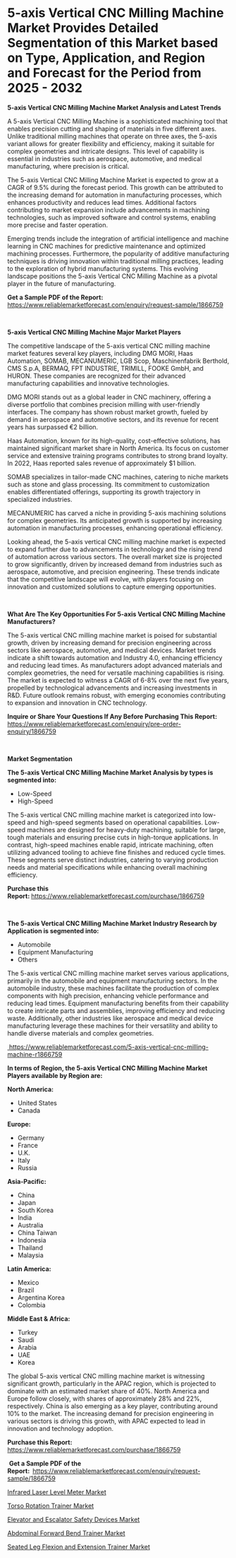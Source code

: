 <p><h1>5-axis Vertical CNC Milling Machine Market Provides Detailed Segmentation of this Market based on Type, Application, and Region and Forecast for the Period from 2025 - 2032</h1></p><p><strong>5-axis Vertical CNC Milling Machine Market Analysis and Latest Trends</strong></p>
<p><p>A 5-axis Vertical CNC Milling Machine is a sophisticated machining tool that enables precision cutting and shaping of materials in five different axes. Unlike traditional milling machines that operate on three axes, the 5-axis variant allows for greater flexibility and efficiency, making it suitable for complex geometries and intricate designs. This level of capability is essential in industries such as aerospace, automotive, and medical manufacturing, where precision is critical.</p><p>The 5-axis Vertical CNC Milling Machine Market is expected to grow at a CAGR of 9.5% during the forecast period. This growth can be attributed to the increasing demand for automation in manufacturing processes, which enhances productivity and reduces lead times. Additional factors contributing to market expansion include advancements in machining technologies, such as improved software and control systems, enabling more precise and faster operation.</p><p>Emerging trends include the integration of artificial intelligence and machine learning in CNC machines for predictive maintenance and optimized machining processes. Furthermore, the popularity of additive manufacturing techniques is driving innovation within traditional milling practices, leading to the exploration of hybrid manufacturing systems. This evolving landscape positions the 5-axis Vertical CNC Milling Machine as a pivotal player in the future of manufacturing.</p></p>
<p><strong>Get a Sample PDF of the Report:&nbsp;</strong> <a href="https://www.reliablemarketforecast.com/enquiry/request-sample/1866759?utm_campaign=1893&utm_medium=2&utm_source=Github&utm_content=ia&utm_term=12042025&utm_id=5-axis-vertical-cnc-milling-machine">https://www.reliablemarketforecast.com/enquiry/request-sample/1866759</a></p>
<p>&nbsp;</p>
<p><strong>5-axis Vertical CNC Milling Machine Major Market Players</strong></p>
<p><p>The competitive landscape of the 5-axis vertical CNC milling machine market features several key players, including DMG MORI, Haas Automation, SOMAB, MECANUMERIC, LGB Scop, Maschinenfabrik Berthold, CMS S.p.A, BERMAQ, FPT INDUSTRIE, TRIMILL, FOOKE GmbH, and HURON. These companies are recognized for their advanced manufacturing capabilities and innovative technologies.</p><p>DMG MORI stands out as a global leader in CNC machinery, offering a diverse portfolio that combines precision milling with user-friendly interfaces. The company has shown robust market growth, fueled by demand in aerospace and automotive sectors, and its revenue for recent years has surpassed €2 billion.</p><p>Haas Automation, known for its high-quality, cost-effective solutions, has maintained significant market share in North America. Its focus on customer service and extensive training programs contributes to strong brand loyalty. In 2022, Haas reported sales revenue of approximately $1 billion.</p><p>SOMAB specializes in tailor-made CNC machines, catering to niche markets such as stone and glass processing. Its commitment to customization enables differentiated offerings, supporting its growth trajectory in specialized industries.</p><p>MECANUMERIC has carved a niche in providing 5-axis machining solutions for complex geometries. Its anticipated growth is supported by increasing automation in manufacturing processes, enhancing operational efficiency.</p><p>Looking ahead, the 5-axis vertical CNC milling machine market is expected to expand further due to advancements in technology and the rising trend of automation across various sectors. The overall market size is projected to grow significantly, driven by increased demand from industries such as aerospace, automotive, and precision engineering. These trends indicate that the competitive landscape will evolve, with players focusing on innovation and customized solutions to capture emerging opportunities.</p></p>
<p>&nbsp;</p>
<p><strong>What Are The Key Opportunities For 5-axis Vertical CNC Milling Machine Manufacturers?</strong></p>
<p><p>The 5-axis vertical CNC milling machine market is poised for substantial growth, driven by increasing demand for precision engineering across sectors like aerospace, automotive, and medical devices. Market trends indicate a shift towards automation and Industry 4.0, enhancing efficiency and reducing lead times. As manufacturers adopt advanced materials and complex geometries, the need for versatile machining capabilities is rising. The market is expected to witness a CAGR of 6-8% over the next five years, propelled by technological advancements and increasing investments in R&D. Future outlook remains robust, with emerging economies contributing to expansion and innovation in CNC technology.</p></p>
<p><strong>Inquire or Share Your Questions If Any Before Purchasing This Report:</strong> <a href="https://www.reliablemarketforecast.com/enquiry/pre-order-enquiry/1866759?utm_campaign=1893&utm_medium=2&utm_source=Github&utm_content=ia&utm_term=12042025&utm_id=5-axis-vertical-cnc-milling-machine">https://www.reliablemarketforecast.com/enquiry/pre-order-enquiry/1866759</a></p>
<p>&nbsp;</p>
<p><strong>Market Segmentation</strong></p>
<p><strong>The 5-axis Vertical CNC Milling Machine Market Analysis by types is segmented into:</strong></p>
<p><ul><li>Low-Speed</li><li>High-Speed</li></ul></p>
<p><p>The 5-axis vertical CNC milling machine market is categorized into low-speed and high-speed segments based on operational capabilities. Low-speed machines are designed for heavy-duty machining, suitable for large, tough materials and ensuring precise cuts in high-torque applications. In contrast, high-speed machines enable rapid, intricate machining, often utilizing advanced tooling to achieve fine finishes and reduced cycle times. These segments serve distinct industries, catering to varying production needs and material specifications while enhancing overall machining efficiency.</p></p>
<p><strong>Purchase this Report:&nbsp;</strong><a href="https://www.reliablemarketforecast.com/purchase/1866759?utm_campaign=1893&utm_medium=2&utm_source=Github&utm_content=ia&utm_term=12042025&utm_id=5-axis-vertical-cnc-milling-machine">https://www.reliablemarketforecast.com/purchase/1866759</a></p>
<p>&nbsp;</p>
<p><strong>The 5-axis Vertical CNC Milling Machine Market Industry Research by Application is segmented into:</strong></p>
<p><ul><li>Automobile</li><li>Equipment Manufacturing</li><li>Others</li></ul></p>
<p><p>The 5-axis vertical CNC milling machine market serves various applications, primarily in the automobile and equipment manufacturing sectors. In the automobile industry, these machines facilitate the production of complex components with high precision, enhancing vehicle performance and reducing lead times. Equipment manufacturing benefits from their capability to create intricate parts and assemblies, improving efficiency and reducing waste. Additionally, other industries like aerospace and medical device manufacturing leverage these machines for their versatility and ability to handle diverse materials and complex geometries.</p></p>
<p><a href="https://www.reliablemarketforecast.com/5-axis-vertical-cnc-milling-machine-r1866759?utm_campaign=1893&utm_medium=2&utm_source=Github&utm_content=ia&utm_term=12042025&utm_id=5-axis-vertical-cnc-milling-machine">&nbsp;https://www.reliablemarketforecast.com/5-axis-vertical-cnc-milling-machine-r1866759</a></p>
<p><strong>In terms of Region, the 5-axis Vertical CNC Milling Machine Market Players available by Region are:</strong></p>
<p>
    <p> <strong> North America: </strong>
        <ul>
            <li>United States</li>
            <li>Canada</li>
        </ul>
        </p> 
    <p> <strong> Europe: </strong>
        <ul>
            <li>Germany</li>
            <li>France</li>
            <li>U.K.</li>
            <li>Italy</li>
            <li>Russia</li>
        </ul>
        </p> 
    <p> <strong> Asia-Pacific: </strong>
        <ul>
            <li>China</li>
            <li>Japan</li>
            <li>South Korea</li>
            <li>India</li>
            <li>Australia</li>
            <li>China Taiwan</li>
            <li>Indonesia</li>
            <li>Thailand</li>
            <li>Malaysia</li>
        </ul>
        </p> 
    <p> <strong> Latin America: </strong>
        <ul>
            <li>Mexico</li>
            <li>Brazil</li>
            <li>Argentina Korea</li>
            <li>Colombia</li>
        </ul>
        </p> 
    <p> <strong> Middle East & Africa: </strong>
        <ul>
            <li>Turkey</li>
            <li>Saudi</li>
            <li>Arabia</li>
            <li>UAE</li>
            <li>Korea</li>
        </ul>
    </p>
    </p>
<p><p>The global 5-axis vertical CNC milling machine market is witnessing significant growth, particularly in the APAC region, which is projected to dominate with an estimated market share of 40%. North America and Europe follow closely, with shares of approximately 28% and 22%, respectively. China is also emerging as a key player, contributing around 10% to the market. The increasing demand for precision engineering in various sectors is driving this growth, with APAC expected to lead in innovation and technology adoption.</p></p>
<p><strong>Purchase this Report: </strong><a href="https://www.reliablemarketforecast.com/purchase/1866759?utm_campaign=1893&utm_medium=2&utm_source=Github&utm_content=ia&utm_term=12042025&utm_id=5-axis-vertical-cnc-milling-machine">https://www.reliablemarketforecast.com/purchase/1866759</a></p>
<p>&nbsp;<strong>Get a Sample PDF of the Report:&nbsp;&nbsp;</strong><a href="https://www.reliablemarketforecast.com/enquiry/request-sample/1866759?utm_campaign=1893&utm_medium=2&utm_source=Github&utm_content=ia&utm_term=12042025&utm_id=5-axis-vertical-cnc-milling-machine">https://www.reliablemarketforecast.com/enquiry/request-sample/1866759</a></p>
<p><strong></strong></p>
<p><p><a href="https://github.com/luerabollevc/Market-Research-Report-List-1/blob/main/infrared-laser-level-meter-market.md?utm_campaign=1893&utm_medium=2&utm_source=Github&utm_content=ia&utm_term=12042025&utm_id=5-axis-vertical-cnc-milling-machine">Infrared Laser Level Meter Market</a></p><p><a href="https://github.com/tyreinhssan/Market-Research-Report-List-1/blob/main/torso-rotation-trainer-market.md?utm_campaign=1893&utm_medium=2&utm_source=Github&utm_content=ia&utm_term=12042025&utm_id=5-axis-vertical-cnc-milling-machine">Torso Rotation Trainer Market</a></p><p><a href="https://github.com/aertsfecto0h/Market-Research-Report-List-1/blob/main/elevator-and-escalator-safety-devices-market.md?utm_campaign=1893&utm_medium=2&utm_source=Github&utm_content=ia&utm_term=12042025&utm_id=5-axis-vertical-cnc-milling-machine">Elevator and Escalator Safety Devices Market</a></p><p><a href="https://github.com/barlevsebako/Market-Research-Report-List-1/blob/main/abdominal-forward-bend-trainer-market.md?utm_campaign=1893&utm_medium=2&utm_source=Github&utm_content=ia&utm_term=12042025&utm_id=5-axis-vertical-cnc-milling-machine">Abdominal Forward Bend Trainer Market</a></p><p><a href="https://github.com/hiwatchucuy/Market-Research-Report-List-1/blob/main/seated-leg-flexion-and-extension-trainer-market.md?utm_campaign=1893&utm_medium=2&utm_source=Github&utm_content=ia&utm_term=12042025&utm_id=5-axis-vertical-cnc-milling-machine">Seated Leg Flexion and Extension Trainer Market</a></p></p>